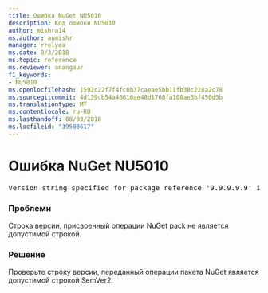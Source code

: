 ```yaml
---
title: Ошибка NuGet NU5010
description: Код ошибки NU5010
author: mishra14
ms.author: anmishr
manager: rrelyea
ms.date: 8/3/2018
ms.topic: reference
ms.reviewer: anangaur
f1_keywords:
- NU5010
ms.openlocfilehash: 1592c22f7f4fc0b37caeae5bb11fb38c228a2c78
ms.sourcegitcommit: 4d139cb54a46616ae48d1768fa108ae3bf450d5b
ms.translationtype: MT
ms.contentlocale: ru-RU
ms.lasthandoff: 08/03/2018
ms.locfileid: "39508617"
---
```

# <a name="nuget-error-nu5010"></a>Ошибка NuGet NU5010
<pre>Version string specified for package reference '9.9.9.9.9' is invalid.</pre>

### <a name="issue"></a>Проблеми

Строка версии, присвоенный операции NuGet pack не является допустимой строкой.


### <a name="solution"></a>Решение

Проверьте строку версии, переданный операции пакета NuGet является допустимой строкой SemVer2.

